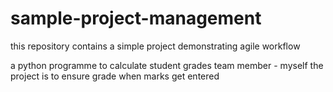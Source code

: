 # sample-project-management
this repository contains a simple project demonstrating agile workflow 

a python programme to calculate student grades
 team member - myself
 the project is to ensure grade when marks get entered

